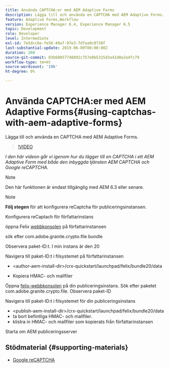 ```yaml
---
title: Använda CAPTCHA:er med AEM Adaptive Forms
description: Lägga till och använda en CAPTCHA med AEM Adaptive Forms.
feature: Adaptive Forms,Workflow
version: Experience Manager 6.4, Experience Manager 6.5
topic: Development
role: Developer
level: Intermediate
exl-id: 7e5dcc6e-fe56-49af-97e3-7dfaa9c8738f
last-substantial-update: 2019-06-09T00:00:00Z
duration: 260
source-git-commit: 03b68057748892c757e0b5315d3a41d0a2e4fc79
workflow-type: tm+mt
source-wordcount: '196'
ht-degree: 0%

---
```


# Använda CAPTCHA:er med AEM Adaptive Forms{#using-captchas-with-aem-adaptive-forms}

Lägga till och använda en CAPTCHA med AEM Adaptive Forms.

>[!VIDEO](https://video.tv.adobe.com/v/18336?quality=12&learn=on)

*I den här videon går vi igenom hur du lägger till en CAPTCHA i ett AEM Adaptive Form med både den inbyggda tjänsten AEM CAPTCHA och Google reCAPTCHA.*

>[!NOTE]
>
>Den här funktionen är endast tillgänglig med AEM 6.3 eller senare.

>[!NOTE]
>
>**Följ stegen** för att konfigurera reCaptcha för publiceringsinstansen.
>
>Konfigurera reCaptach för författarinstans
>
>öppna Felix [webbkonsolen](http://localhost:4502/system/console/bundles) på författarinstansen
>
>sök efter com.adobe.granite.crypto.file bundle
>
>Observera paket-ID:t. I min instans är den 20
>
>Navigera till paket-ID:t i filsystemet på författarinstansen
>
>* &lt;author-aem-install-dir>/crx-quickstart/launchpad/felix/bundle20/data
* Kopiera HMAC- och mallfiler
>
Öppna [felix-webbkonsolen](http://localhost:4502/system/console/bundles) på din publiceringsinstans. Sök efter paketet com.adobe.granite.crypto.file. Observera paket-ID
>
Navigera till paket-ID:t i filsystemet för din publiceringsinstans
>
* &lt;publish-aem-install-dir>/crx-quickstart/launchpad/felix/bundle20/data
* ta bort befintliga HMAC- och mallfiler.
* klistra in HMAC- och mallfiler som kopierats från författarinstansen
>
Starta om AEM publiceringsserver

## Stödmaterial {#supporting-materials}

* [Google reCAPTCHA](https://www.google.com/recaptcha)
